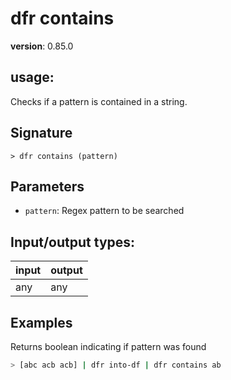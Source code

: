 # dfr contains

**version**: 0.85.0

## **usage**:

Checks if a pattern is contained in a string.

## Signature

`> dfr contains (pattern)`

## Parameters

- `pattern`: Regex pattern to be searched

## Input/output types:

| input | output |
| ----- | ------ |
| any   | any    |

## Examples

Returns boolean indicating if pattern was found

```bash
> [abc acb acb] | dfr into-df | dfr contains ab
```
